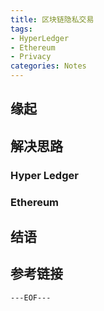 ```yaml
---
title: 区块链隐私交易
tags:
- HyperLedger
- Ethereum
- Privacy
categories: Notes
---
```


## 缘起 

## 解决思路

### Hyper Ledger

### Ethereum

## 结语

## 参考链接

`---EOF---`